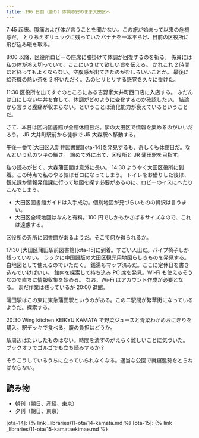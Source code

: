 ```yaml
---
title: 196 日目（曇り）体調不安のまま大田区へ
---
```


7:45 起床。腹痛および体が言うことを聞かない。この旅が始まって以来の危機感だ。
とりあえずリュックに残っていたバナナを一本平らげ、目前の区役所に飛び込み暖を取る。

8:00 以降、区役所ロビーの座席に腰掛けて体調が回復するのを祈る。
係員には私の体が冷え切っていて、ここにいさせて欲しい旨を伝える。
かれこれ 2 時間ほど経ってもよくならない。空腹感が出てきたのがむしろいいことか。
最後に給茶機の熱い茶を 2 杯いただく。舌のヒリヒリする感覚を久々に受けた。

11:30 区役所を出てすぐのところにある吉野家大井町西口店に入店する。
ふだんは口にしない牛丼を食して、体調がどのように変化するのか確認したい。
結論から言うと腹痛が収まらない。ということは消化能力が衰えているということだ。

さて、本日は区内図書館が全館休館日だ。隣の大田区で情報を集めるのがいいだろう。
JR 大井町駅前から徒歩で JR 大森駅へ移動する。

午後一番で[大田区入新井図書館][ota-14]を発見するも、奇しくも休館日だ。なんという私のツキの細さ。
諦めて外に出て、区役所と JR 蒲田駅を目指す。

私の読みが甘く、大森蒲田間は意外に長い。
14:30 ようやく大田区役所に到着。この時点で私のやる気はゼロになってしまう。
トイレをお借りした後は、観光課か情報発信課に行って地図を探す必要があるのに、ロビーのイスにへたりこんでしまう。

* 大田区図書館ガイドは入手成功。個別地図が見づらいものの贅沢は言うまい。
* 大田区全域地図はなんと有料。100 円でしかもかさばるサイズなので、これは遠慮する。

区役所の近所に図書館があるようだ。そこで何か得られるか。

17:30 [大田区蒲田駅前図書館][ota-15]に到着。すごい人出だ。パイプ椅子しか残っていない。
ラックに中国語版の大田区観光用地図らしきものを発見する。白地図として使えるのでいただく。
銭湯もマップ済みだ。ここに定休日を書き込んでいけばいい。
館内を探索して持ち込み PC 席を発見。Wi-Fi も使えるそうなので直ちに情報収集を始める。
なお、Wi-Fi はアカウント作成が必要となる。
まだ作業は残っているが 20:00 退館。

蒲田駅はこの東に東急蒲田駅というのがある。この二駅間が繁華街になっているようだ。探索する。

20:30 Wing kitchen KEIKYU KAMATA で野菜ジュースと青菜わかめおにぎりを購入。駅デッキで食べる。腹の負担はどうか。

駅周辺はたいしたものはない。時間を潰すのがえらく難しいことに気づいた。
ブックオフでゴルゴでも立ち読みするか？

そうこうしているうちに立っていられなくなる。適当な公園で就寝態勢をとらねばならない。

## 読み物

* 朝刊（朝日、産経、東京）
* 夕刊（朝日、東京）

[ota-14]: {% link _libraries/11-ota/14-kamata.md %}
[ota-15]: {% link _libraries/11-ota/15-kamataekimae.md %}
